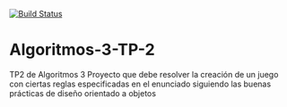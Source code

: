 [![Build Status](https://travis-ci.org/GelosoFederico/Algoritmos-3-TP-2.svg?branch=master)](https://travis-ci.org/GelosoFederico/Algoritmos-3-TP-2)
# Algoritmos-3-TP-2
TP2 de Algoritmos 3 
Proyecto que debe resolver la creación de un juego con ciertas reglas especificadas en el enunciado siguiendo las buenas prácticas de diseño orientado a objetos
